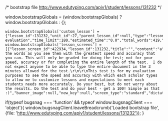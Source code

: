 /* bootstrap file http://www.edutyping.com/apiv1/student/lessons/131232 */

window.bootstrapGlobals = (window.bootstrapGlobals) ? window.bootstrapGlobals : {};

    window.bootstrapGlobals['custom_lesson'] = {"lesson_id":131232,"unit_id":27,"parent_lesson_id":null,"type":"lesson","content_type":"standard","district_id":null,"school_id":null,"teacher_id":4026431,"answer_key_id":null,"keyboard":"qwerty","display_index":0,"name":"Timing evaluation","time_limit":180,"estimated_time":"0.0","total_words":419,"badge":null,"resource":null,"show_keyboard":0,"caps_warning":1,"screens":1,"display_order":0,"start_date":null,"default_lesson":1,"active":1,"updated_at":"1600694062","created_at":"1600693378","teacher_notes":null};
    window.bootstrapGlobals['lesson_screens'] = [{"lesson_screen_id":422934,"lesson_id":131232,"title":"","content":"a","intro":"Type the words as you see them with the greatest speed and accuracy that you can. This will only be graded for doing the test; not for your speed, accuracy or for completing the entire length of the test.  I do not expect anyone to be able to type the entire document in the 3 minutes allowed for the test.\r\n\r\nThis test is for my evaluation purposes to see the speed and accuracy with which each scholar types to allow me to customize lessons and expectations to meet each students needs more accurately. Do your best, but do not worry about the results. Do the test and do your best - get a 100! Simple as that :)","banner_image":null,"new_key":null,"screen_type":"standard","dictation_type":"words","display_order":0}];

if(typeof bugsnag === 'function' && typeof window.bugsnagClient === 'object'){
    window.bugsnagClient.leaveBreadcrumb('Loaded bootstrap file', {file: 'http://www.edutyping.com/apiv1/student/lessons/131232'});
}
